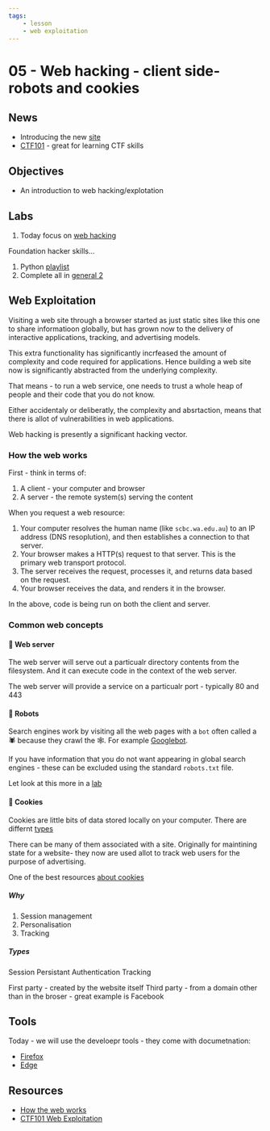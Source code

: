 ```yaml
---
tags:
    - lesson
    - web exploitation
---
```


# 05 - Web hacking - client side- robots and cookies


## News

* Introducing the new [site](https://ding0t.github.io/scbc_pecan/)
* [CTF101](https://ctf101.org/) - great for learning CTF skills

## Objectives 

* An introduction to web hacking/explotation

## Labs

1. Today focus on [web hacking](../labs/pico_web_exploitation.md)

Foundation hacker skills...

1. Python [playlist](../labs/pico_playlist_python.md)
1. Complete all in [general 2](../labs/pico_playlist_general_2.md)

## Web Exploitation

Visiting a web site through a browser started as just static sites like this one to share informatioon globally, 
but has grown now to the delivery of interactive applications, tracking, and advertising models.

This extra functionality has significantly incrfeased the amount of complexity and code required for applications. 
Hence building a web site now is significantly abstracted from the underlying complexity.

That means - to run a web service, one needs to trust a whole heap of people and their code that you do not know.

Either accidentaly or deliberatly, the complexity and absrtaction, means that there is allot of vulnerabilities in web applications.

Web hacking is presently a significant hacking vector.

### How the web works

First - think in terms of:

1. A client - your computer and browser
1. A server  - the remote system(s) serving the content

When you request a web resource:

1. Your computer resolves the human name (like `scbc.wa.edu.au`) to an IP address (DNS resoplution), and then establishes a connection to that server.
1. Your browser makes a HTTP(s) request to that server. This is the primary web transport protocol.
1. The server receives the request, processes it, and returns data based on the request.
1. Your browser receives the data, and renders it in the browser.

In the above, code is being run on both the client and server.

### Common web concepts

#### 🍦 Web server

The web server will serve out a particualr directory contents from the filesystem. And it can execute code in the context of the web server.

The web server will provide a service on a particualr port - typically 80 and 443

#### 🤖 Robots

Search engines work by visiting all the web pages with a `bot` often called a 🕷️ because they crawl the 🕸️.
For example [Googlebot](https://developers.google.com/search/docs/crawling-indexing/googlebot).

If you have information that you do not want appearing in global search engines - these can be excluded using the standard `robots.txt` file.

Let look at this more in a [lab](../labs/pico_web_exploitation.md#where-are-the-robots)


#### 🍪 Cookies

Cookies are little bits of data stored locally on your computer. There are differnt [types](https://www.cloudflare.com/en-gb/learning/privacy/what-are-cookies/)

There can be many of them associated with a site. Originally for maintining state for a website- they now are used allot to track web users for the purpose of advertising.

One of the best resources [about cookies](https://curl.se/docs/http-cookies.html)

##### Why

1. Session management
1. Personalisation
1. Tracking

##### Types

Session
Persistant
Authentication
Tracking

First party - created by the website itself
Third party - from a domain other than in the broser - great example is Facebook

## Tools

Today - we will use the develoepr tools - they come with documetnation:

* [Firefox](https://developer.mozilla.org/en-US/docs/Learn/Common_questions/Tools_and_setup/What_are_browser_developer_tools)
* [Edge](https://learn.microsoft.com/en-us/microsoft-edge/devtools-guide-chromium/overview)

## Resources

* [How the web works](https://developer.mozilla.org/en-US/docs/Learn/Getting_started_with_the_web/How_the_Web_works)
* [CTF101 Web Exploitation](https://ctf101.org/web-exploitation/)
